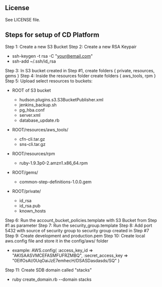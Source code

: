 License
-------

See LICENSE file.

Steps for setup of CD Platform
-------
Step 1: Create a new S3 Bucket
Step 2: Create a new RSA Keypair
 - ssh-keygen -t rsa -C "your@email.com"
 - ssh-add ~/.ssh/id_rsa

Step 3: In S3 bucket created in Step #1, create folders { private, resources, gems }
Step 4: Inside the resources folder create folders { aws_tools, rpm }
Step 5: Upload select resources to buckets:

 - ROOT of S3 bucket
   - hudson.plugins.s3.S3BucketPublisher.xml
   - jenkins_backup.sh
   - pg_hba.conf
   - server.xml
   - database_update.rb

 - ROOT/resources/aws_tools/
   - cfn-cli.tar.gz
   - sns-cli.tar.gz

 - ROOT/resources/rpm
   - ruby-1.9.3p0-2.amzn1.x86_64.rpm

 - ROOT/gems/
   - common-step-definitions-1.0.0.gem

 - ROOT/private/
   - id_rsa
   - id_rsa.pub
   - known_hosts

Step 6: Run the account_bucket_policies.template with S3 Bucket from Step #1 as parameter
Step 7: Run the security_group.template
Step 8: Add port 5432 with source of security group to security group created in Step #7
Step 9: Create development and production.pem
Step 10: Create local aws.config file and store it in the config/aws/ folder
 - example: 
	AWS.config(
	  :access_key_id => "AKISAASVMCEFASMFUFRZMBQ",
	  :secret_access_key => "0EIfOsAl/0UqOaiJzE7emhecH/DSASDasdasds/SQ"
	)

Step 11: Create SDB domain called "stacks"
 - ruby create_domain.rb --domain stacks